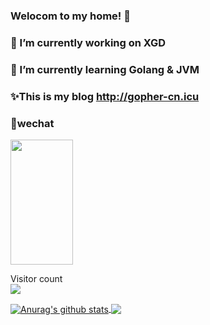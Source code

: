 ### Welocom to my home! 👋
### 🔭 I’m currently working on XGD
### 🤔 I’m currently learning Golang & JVM
### ✨This is my blog http://gopher-cn.icu
### 🙈wechat 
<div align="left">
<img src="https://www.gopher-cn.icu/images/wx.jpg" height="200" width="100" >
 </div>
 
 
<p> 
  Visitor count<br>
  <img src="https://profile-counter.glitch.me/yunteng9345/count.svg" />
</p>
<a href="https://github.com/yunteng9345/github-readme-stats">
  <img align="center" src="https://github-readme-stats.anuraghazra1.vercel.app/api?username=yunteng9345&show_icons=true&include_all_commits=true&theme=material-palenight" alt="Anurag's github stats" />
</a>

<a href="https://github.com/yunteng9345/github-readme-stats">
  <!-- Change the `github-readme-stats.anuraghazra1.vercel.app` to `github-readme-stats.vercel.app`  -->
  <img align="center" src="https://github-readme-stats.anuraghazra1.vercel.app/api/top-langs/?username=yunteng9345&layout=compact&theme=material-palenight" />
</a>



 

